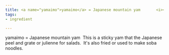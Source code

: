 ```yaml
---
title: <a name="yamaimo">yamaimo</a> = Japanese mountain yam       <i></i>
tags:
- ingredient

---
```

yamaimo = Japanese mountain yam  This is a sticky yam that the Japanese peel and grate or julienne for salads.  It's also fried or used to make soba noodles.
